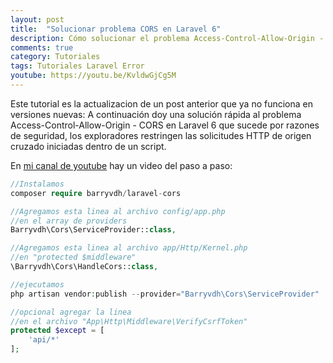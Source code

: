 ```yaml
---
layout: post
title:  "Solucionar problema CORS en Laravel 6"
description: Cómo solucionar el problema Access-Control-Allow-Origin - CORS en Laravel 6
comments: true
category: Tutoriales
tags: Tutoriales Laravel Error
youtube: https://youtu.be/KvldwGjCg5M
---
```

Este tutorial es la actualizacion de un post anterior que ya no funciona en versiones nuevas:
A continuación doy una solución rápida al problema Access-Control-Allow-Origin - CORS en Laravel 6 que sucede por razones de seguridad, los exploradores restringen las solicitudes HTTP de origen cruzado iniciadas dentro de un script.

En <a target="_blank" href="{{ page.youtube }}">mi canal de youtube</a> hay un video del paso a paso:

```PHP
//Instalamos
composer require barryvdh/laravel-cors

//Agregamos esta linea al archivo config/app.php
//en el array de providers
Barryvdh\Cors\ServiceProvider::class,

//Agregamos esta linea al archivo app/Http/Kernel.php
//en "protected $middleware"
\Barryvdh\Cors\HandleCors::class,

//ejecutamos
php artisan vendor:publish --provider="Barryvdh\Cors\ServiceProvider"

//opcional agregar la linea
//en el archivo "App\Http\Middleware\VerifyCsrfToken"
protected $except = [
    'api/*'
];
```
